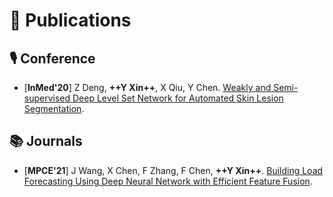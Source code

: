 # 📝 Publications 
## 🎙 Conference
- [**InMed'20**] Z Deng, **++Y Xin++**, X Qiu, Y Chen. [Weakly and Semi-supervised Deep Level Set Network for Automated Skin Lesion Segmentation](https://link.springer.com/chapter/10.1007/978-981-15-5852-8_14). 

## 📚 Journals
- [**MPCE'21**] J Wang, X Chen, F Zhang, F Chen, **\+\+Y Xin\+\+**. [Building Load Forecasting Using Deep Neural Network with Efficient Feature Fusion](https://ieeexplore.ieee.org/abstract/document/9319813).
